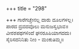 +++
title = "298"

+++
ಗಾರೆಗಚ್ಚೇನಲ್ಲ ದಾರು ದೂಲಗಳಲ್ಲ।  
ಪಾರದ ದ್ರವದವೊಲು ಮನುಜಸ್ವಭಾವ॥  
ವೀರಶಪಥಗಳಿಂದೆ ಘನರೂಪಿಯಾಗದದು।  
ಸೈರಿಸದನಿನಿತು ನೀಂ - ಮಂಕುತಿಮ್ಮ॥  
